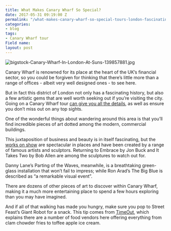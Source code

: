 ```yaml
---
title: What Makes Canary Wharf So Special?
date: 2017-05-31 09:19:00 Z
permalink: "/what-makes-canary-wharf-so-special-tours-london-fascinating-history/"
categories:
- blog
tags:
- Canary Wharf tour
Field name: 
layout: post
---
```


![bigstock-Canary-Wharf-In-London-At-Suns-139857881.jpg](/uploads/bigstock-Canary-Wharf-In-London-At-Suns-139857881.jpg)

Canary Wharf is renowned for its place at the heart of the UK’s financial sector, so you could be forgiven for thinking that there’s little more than a range of offices - albeit very well designed ones - to see here.

But in fact this district of London not only has a fascinating history, but also a few artistic gems that are well worth seeking out if you’re visiting the city. Going on a Canary Wharf tour [can give you all the details](https://www.insider-london.co.uk/tours/canary-wharf-finance-tour/), as well as ensure you don’t miss out on any top sights.

One of the wonderful things about wandering around this area is that you’ll find incredible pieces of art dotted among the modern, commercial buildings.

This juxtaposition of business and beauty is in itself fascinating, but the [works on show](http://canarywharf.com/arts-events/art-on-the-estate/) are spectacular in places and have been created by a range of famous artists and sculptors. Returning to Embrace by Jon Buck and It Takes Two by Bob Allen are among the sculptures to watch out for.

Danny Lane’s Parting of the Waves, meanwhile, is a breathtaking green-glass installation that won’t fail to impress; while Ron Arad’s The Big Blue is described as “a remarkable visual event”.

There are dozens of other pieces of art to discover within Canary Wharf, making it a much more entertaining place to spend a few hours exploring than you may have imagined.

And if all of that walking has made you hungry, make sure you pop to Street Feast’s Giant Robot for a snack. This tip comes from [TimeOut](https://www.timeout.com/london/blog/what-to-eat-at-street-feasts-giant-robot-in-canary-wharf-052617), which explains there are a number of food vendors here offering everything from clam chowder fries to toffee apple ice cream.

